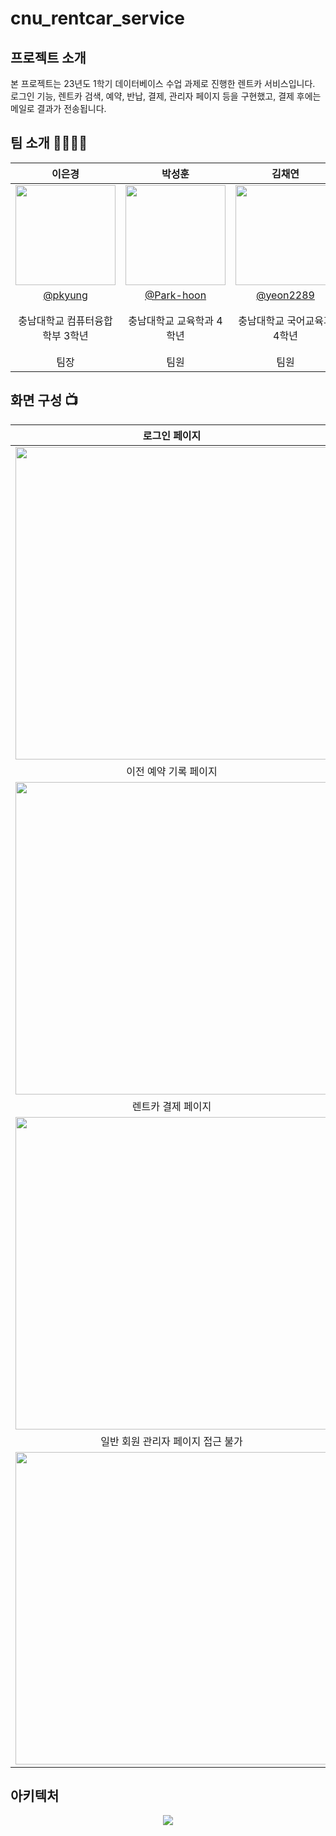 # cnu_rentcar_service

## 프로젝트 소개
본 프로젝트는 23년도 1학기 데이터베이스 수업 과제로 진행한 렌트카 서비스입니다. 로그인 기능, 렌트카 검색, 예약, 반납, 결제, 관리자 페이지 등을 구현했고, 결제 후에는 메일로 결과가 전송됩니다. 

## 팀 소개  👨‍👨‍👧‍👧
|      이은경       |          박성훈         |       김채연        |        강주형        |                                                                                                               
| :------------------------------------------------------------------------------: | :---------------------------------------------------------------------------------------------------------------------------------------------------: | :---------------------------------------------------------------------------------------------------------------------------------------------------------------------------------------------------: | :---------------------------------------------------------------------------------------------------------------------------------------------------------------------------------------------------: |
|   <img width="160px" src="https://avatars.githubusercontent.com/u/81898507?v=4"/>     |                      <img width="160px" src="https://github.com/pkyung/cnu_rentcar_service/assets/81898507/f56f6ed9-1acb-44bb-a3ab-c7babcb002f3" />    |                   <img width="160px" src="https://github.com/pkyung/cnu_rentcar_service/assets/81898507/79a93872-88a6-4dd3-b849-56ff4f30f690"/>   |                   <img width="160px" src="https://github.com/pkyung/cnu_rentcar_service/assets/81898507/ec7f306b-7ad6-428e-99c3-0293f46f51b2"/>   |
|  [@pkyung](https://github.com/pkyung)   |    [@Park-hoon](https://github.com/Park-hoon)  | [@yeon2289](https://github.com/yeon2289)  | [@SoaTmHCl123](https://github.com/SoaTmHCl123)  |
| 충남대학교 컴퓨터융합학부 3학년 | 충남대학교 교육학과 4학년 | 충남대학교 국어교육과 4학년 | 충남대학교 전기전자정보통신공학교육과 3학년 |
| 팀장 | 팀원 | 팀원 | 팀원 |


## 화면 구성 📺
| 로그인 페이지  |  렌트카 검색 페이지   |
| :-------------------------------------------: | :-------------------------------------------: |
|  <img width="500" src="https://github.com/pkyung/cnu_rentcar_service/assets/81898507/9b776a94-3619-4cbe-be89-6bb2f6ee7f98"/> |    <img width="500" src="https://github.com/pkyung/cnu_rentcar_service/assets/81898507/f71575c0-a642-4932-bdd7-c3662c04940f"/> |
|  이전 예약 기록 페이지   |  예약 내역 페이지   |
| <img width="500" src="https://github.com/pkyung/cnu_rentcar_service/assets/81898507/40ab9ac0-5291-4c9e-9d45-095ed57a9206"/>   |  <img width="500" src="https://github.com/pkyung/cnu_rentcar_service/assets/81898507/df5726f5-a426-4455-b0a0-e47ef70fcd23"/>   |
|  렌트카 결제 페이지   |   결제 후 메일   |
| <img width="500" src="https://github.com/pkyung/cnu_rentcar_service/assets/81898507/5c1fa70e-24f0-4141-94ff-8b55609a8994"/>   | <img width="500" src="https://github.com/pkyung/cnu_rentcar_service/assets/81898507/7fd24099-7438-4172-bfeb-f2fc452e66dc"/>   |
|  일반 회원 관리자 페이지 접근 불가   |   관리자 페이지   |
| <img width="500" src="https://github.com/pkyung/cnu_rentcar_service/assets/81898507/ec3d0ba8-e295-4e5b-93c9-54651f97fd02"/>   | <img width="500" src="https://github.com/pkyung/cnu_rentcar_service/assets/81898507/3b12c016-4961-46f1-bee9-a91064fdff7d"/>   |


## 아키텍처
<p align="center"><img src="https://github.com/pkyung/cnu_rentcar_service/assets/81898507/321dda86-653e-4fd7-b63d-81d07dc9cf08"></p>
